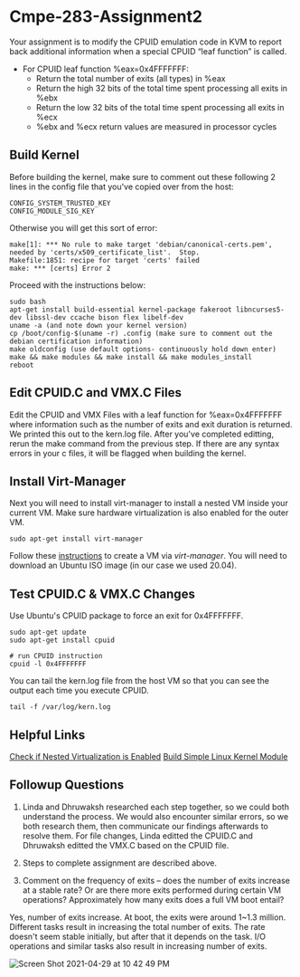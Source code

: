 # Cmpe-283-Assignment2

Your assignment is to modify the CPUID emulation code in KVM to report back additional information when a
special CPUID “leaf function” is called.

- For CPUID leaf function %eax=0x4FFFFFFF:
  - Return the total number of exits (all types) in %eax
  - Return the high 32 bits of the total time spent processing all exits in %ebx
  - Return the low 32 bits of the total time spent processing all exits in %ecx
  - %ebx and %ecx return values are measured in processor cycles 

## Build Kernel
Before building the kernel, make sure to comment out these following 2 lines in the config file that you've copied over from the host: 
```
CONFIG_SYSTEM_TRUSTED_KEY
CONFIG_MODULE_SIG_KEY
```

Otherwise you will get this sort of error: 
```
make[1]: *** No rule to make target 'debian/canonical-certs.pem', needed by 'certs/x509_certificate_list'.  Stop.
Makefile:1851: recipe for target 'certs' failed
make: *** [certs] Error 2

```

Proceed with the instructions below: 

```
sudo bash
apt-get install build-essential kernel-package fakeroot libncurses5-dev libssl-dev ccache bison flex libelf-dev
uname -a (and note down your kernel version)
cp /boot/config-$(uname -r) .config (make sure to comment out the debian certification information)
make oldconfig (use default options- continuously hold down enter)
make && make modules && make install && make modules_install
reboot
```

## Edit CPUID.C and VMX.C Files
Edit the CPUID and VMX Files with a leaf function for %eax=0x4FFFFFFF where information such as the number of exits and exit duration is returned. We printed this out to the kern.log file. After you've completed editting, rerun the make command from the previous step. If there are any syntax errors in your c files, it will be flagged when building the kernel.


## Install Virt-Manager
Next you will need to install virt-manager to install a nested VM inside your current VM. Make sure hardware virtualization is also enabled for the outer VM. 
```
sudo apt-get install virt-manager 
```
Follow these [instructions](https://www.tecmint.com/create-virtual-machines-in-kvm-using-virt-manager/) to create a VM via *virt-manager*. You will need to download an Ubuntu ISO image (in our case we used 20.04).

## Test CPUID.C & VMX.C Changes
Use Ubuntu's CPUID package to force an exit for 0x4FFFFFFF. 
```
sudo apt-get update 
sudo apt-get install cpuid

# run CPUID instruction
cpuid -l 0x4FFFFFFF
```
You can tail the kern.log file from the host VM so that you can see the output each time you execute CPUID. 
```
tail -f /var/log/kern.log
```

## Helpful Links
[Check if Nested Virtualization is Enabled](https://ostechnix.com/how-to-enable-nested-virtualization-in-kvm-in-linux/)
[Build Simple Linux Kernel Module](https://www.geeksforgeeks.org/linux-kernel-module-programming-hello-world-program/)

## Followup Questions
1. Linda and Dhruwaksh researched each step together, so we could both understand the process. We would also encounter similar errors, so we both research them, then communicate our findings afterwards to resolve them. For file changes, Linda editted the CPUID.C and Dhruwaksh editted the VMX.C based on the CPUID file. 

2. Steps to complete assignment are described above. 

3. Comment on the frequency of exits – does the number of exits increase at a stable rate? Or are there
more exits performed during certain VM operations? Approximately how many exits does a full VM
boot entail?

  Yes, number of exits increase. At boot, the exits were around 1~1.3 million. Different tasks result in increasing the total number of exits. The rate doesn't seem stable initially, but after that it depends on the task. I/O operations and similar tasks also result in increasing number of exits.
  
  ![Screen Shot 2021-04-29 at 10 42 49 PM](https://user-images.githubusercontent.com/35030604/116653571-4ffc5180-a93c-11eb-9731-8716aa2e64d2.png)
